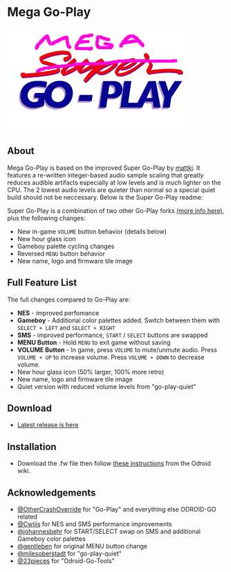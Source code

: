 # Mega Go-Play
![Mega Go-Play](logo.png?raw=true "Mega Go-Play")

## About

Mega Go-Play is based on the improved Super Go-Play by [mattkj](https://github.com/mattkj/super-go-play). It features a re-written integer-based audio sample scaling that greatly reduces audible artifacts especially at low levels and is much lighter on the CPU. The 2 lowest audio levels are quieter than normal so a special quiet build should not be neccessary.
Below is the Super Go-Play readme:


Super Go-Play is a combination of two other Go-Play forks [(more info here)](https://forum.odroid.com/viewtopic.php?f=159&p=248618), plus the following changes:

- New in-game `VOLUME` button behavior (details below)
- New hour glass icon
- Gameboy palette cycling changes
- Reversed `MENU` button behavior
- New name, logo and firmware tile image

## Full Feature List

The full changes compared to Go-Play are:

- **NES** - improved perfomance
- **Gameboy** - Additional color palettes added. Switch between them with `SELECT + LEFT` and `SELECT + RIGHT`
- **SMS** - improved performance, `START` / `SELECT` buttons are swapped
- **MENU Button** - Hold `MENU` to exit game without saving
- **VOLUME Button** - In game, press `VOLUME` to mute/unmute audio. Press `VOLUME + UP` to increase volume. Press `VOLUME + DOWN` to decrease volume.
- New hour glass icon (50% larger, 100% more retro)
- New name, logo and firmware tile image
- Quiet version with reduced volume levels from "go-play-quiet"

## Download

- [Latest release is here](https://github.com/cynr1c/mega-go-play/releases/tag/1.1.0)

## Installation

- Download the .fw file then follow [these instructions](https://wiki.odroid.com/odroid_go/write_app) from the Odroid wiki.

## Acknowledgements

- [@OtherCrashOverride](https://github.com/OtherCrashOverride/go-play) for "Go-Play" and everything else ODROID-GO related
- [@Cwiiis](https://github.com/Cwiiis/go-play/tree/wip/cwiiis/partial_updates) for NES and SMS performance improvements
- [@johannesbehr](https://github.com/johannesbehr/go-play) for START/SELECT swap on SMS and additional Gameboy color palettes
- [@gentleben](https://github.com/gentleben/go-play) for original MENU button change
- [@milesoberstadt](https://github.com/milesoberstadt/go-play-quiet) for "go-play-quiet"
- [@23pieces](https://github.com/23pieces/Odroid-Go-Tools) for "Odroid-Go-Tools"
